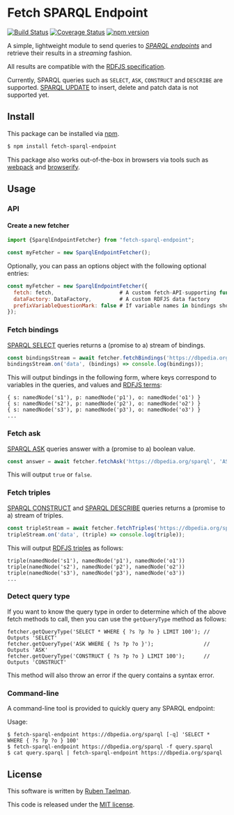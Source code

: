 # Fetch SPARQL Endpoint

[![Build Status](https://travis-ci.org/rubensworks/fetch-sparql-endpoint.js.svg?branch=master)](https://travis-ci.org/rubensworks/fetch-sparql-endpoint.js)
[![Coverage Status](https://coveralls.io/repos/github/rubensworks/fetch-sparql-endpoint.js/badge.svg?branch=master)](https://coveralls.io/github/rubensworks/fetch-sparql-endpoint.js?branch=master)
[![npm version](https://badge.fury.io/js/fetch-sparql-endpoint.svg)](https://www.npmjs.com/package/fetch-sparql-endpoint)

A simple, lightweight module to send queries to [_SPARQL endpoints_](https://www.w3.org/TR/sparql11-protocol/) and retrieve their results in a _streaming_ fashion.

All results are compatible with the [RDFJS specification](http://rdf.js.org/).

Currently, SPARQL queries such as `SELECT`, `ASK`, `CONSTRUCT` and `DESCRIBE` are supported.
[SPARQL UPDATE](https://www.w3.org/TR/sparql11-update/) to insert, delete and patch data is not supported yet.

## Install

This package can be installed via [npm](https://www.npmjs.com/package/jsonld-context-parser).

```bash
$ npm install fetch-sparql-endpoint
```

This package also works out-of-the-box in browsers via tools such as [webpack](https://webpack.js.org/) and [browserify](http://browserify.org/).

## Usage

### API

#### Create a new fetcher

```js
import {SparqlEndpointFetcher} from "fetch-sparql-endpoint";

const myFetcher = new SparqlEndpointFetcher();
```

Optionally, you can pass an options object with the following optional entries:
```js
const myFetcher = new SparqlEndpointFetcher({
  fetch: fetch,                     # A custom fetch-API-supporting function
  dataFactory: DataFactory,         # A custom RDFJS data factory
  prefixVariableQuestionMark: false # If variable names in bindings should be prefixed with '?', defaults to false
});
```

### Fetch bindings

[SPARQL SELECT](https://www.w3.org/TR/rdf-sparql-query/#select) queries returns a (promise to a) stream of bindings.

```js
const bindingsStream = await fetcher.fetchBindings('https://dbpedia.org/sparql', 'SELECT * WHERE { ?s ?p ?o } LIMIT 100');
bindingsStream.on('data', (bindings) => console.log(bindings));
```

This will output bindings in the following form,
where keys correspond to variables in the queries,
and values and [RDFJS terms](http://rdf.js.org/#term-interface):
```
{ s: namedNode('s1'), p: namedNode('p1'), o: namedNode('o1') }
{ s: namedNode('s2'), p: namedNode('p2'), o: namedNode('o2') }
{ s: namedNode('s3'), p: namedNode('p3'), o: namedNode('o3') }
...
```

### Fetch ask

[SPARQL ASK](https://www.w3.org/TR/rdf-sparql-query/#ask) queries answer with a (promise to a) boolean value.

```js
const answer = await fetcher.fetchAsk('https://dbpedia.org/sparql', 'ASK WHERE { ?s ?p ?o }');
```

This will output `true` or `false`.

### Fetch triples

[SPARQL CONSTRUCT](https://www.w3.org/TR/rdf-sparql-query/#construct) and [SPARQL DESCRIBE](https://www.w3.org/TR/rdf-sparql-query/#describe)
queries returns a (promise to a) stream of triples.

```js
const tripleStream = await fetcher.fetchTriples('https://dbpedia.org/sparql', 'CONSTRUCT { ?s ?p ?o } LIMIT 100');
tripleStream.on('data', (triple) => console.log(triple));
```

This will output [RDFJS triples](http://rdf.js.org/#triple-interface) as follows:
```
triple(namedNode('s1'), namedNode('p1'), namedNode('o1'))
triple(namedNode('s2'), namedNode('p2'), namedNode('o2'))
triple(namedNode('s3'), namedNode('p3'), namedNode('o3'))
...
```

### Detect query type

If you want to know the query type
in order to determine which of the above fetch methods to call,
then you can use the `getQueryType` method as follows:

```
fetcher.getQueryType('SELECT * WHERE { ?s ?p ?o } LIMIT 100'); // Outputs 'SELECT'
fetcher.getQueryType('ASK WHERE { ?s ?p ?o }');                // Outputs 'ASK'
fetcher.getQueryType('CONSTRUCT { ?s ?p ?o } LIMIT 100');      // Outputs 'CONSTRUCT'
```

This method will also throw an error if the query contains a syntax error.

### Command-line

A command-line tool is provided to quickly query any SPARQL endpoint:

Usage:
```
$ fetch-sparql-endpoint https://dbpedia.org/sparql [-q] 'SELECT * WHERE { ?s ?p ?o } 100'
$ fetch-sparql-endpoint https://dbpedia.org/sparql -f query.sparql
$ cat query.sparql | fetch-sparql-endpoint https://dbpedia.org/sparql
```

## License
This software is written by [Ruben Taelman](http://rubensworks.net/).

This code is released under the [MIT license](http://opensource.org/licenses/MIT).

